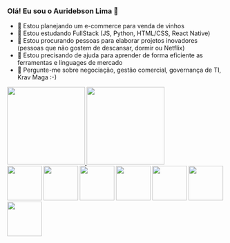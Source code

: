 ### Olá! Eu sou o Auridebson Lima 👋

- 🔭 Estou planejando um e-commerce para venda de vinhos
- 🌱 Estou estudando FullStack (JS, Python, HTML/CSS, React Native)
- 👯 Estou procurando pessoas para elaborar projetos inovadores (pessoas que não gostem de descansar, dormir ou Netflix)
- 🤔 Estou precisando de ajuda para aprender de forma eficiente as ferramentas e linguages de mercado
- 💬 Pergunte-me sobre negociação, gestão comercial, governança de TI, Krav Maga :-)


<link rel="stylesheet" href="https://cdn.jsdelivr.net/gh/devicons/devicon@v2.15.1/devicon.min.css">

<div>
  <a href="https://github.com/auridebson">
    <img height="180em" src="https://github-readme-stats.vercel.app/api?username=auridebson&show_icons=true&theme=highcontrast"/>
    <img height="180em" src="https://github-readme-stats.vercel.app/api/top-langs/?username=auridebson&theme=highcontrast"/>     
  </a>
</div>


<div>
  <i class="devicon-html5-plain-wordmark colored"></i>
  <img height="80em" src="https://cdn.jsdelivr.net/gh/devicons/devicon/icons/html5/html5-original-wordmark.svg" />
  <img height="80em" src="https://cdn.jsdelivr.net/gh/devicons/devicon/icons/python/python-original-wordmark.svg" />
  <img height="80em" src="https://cdn.jsdelivr.net/gh/devicons/devicon/icons/css3/css3-original-wordmark.svg" />
  <img height="80em" src="https://cdn.jsdelivr.net/gh/devicons/devicon/icons/react/react-original-wordmark.svg" />
  <img height="80em" src="https://cdn.jsdelivr.net/gh/devicons/devicon/icons/mysql/mysql-original-wordmark.svg" />
  <img height="80em" src="https://cdn.jsdelivr.net/gh/devicons/devicon/icons/github/github-original-wordmark.svg" />
  <img height="80em" src="https://cdn.jsdelivr.net/gh/devicons/devicon/icons/javascript/javascript-original.svg" />
          
          
  
</div>
